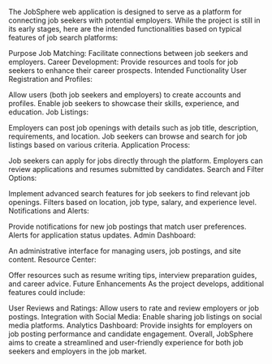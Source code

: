 The JobSphere web application is designed to serve as a platform for connecting job seekers with potential employers. While the project is still in its early stages, here are the intended functionalities based on typical features of job search platforms:

Purpose
Job Matching: Facilitate connections between job seekers and employers.
Career Development: Provide resources and tools for job seekers to enhance their career prospects.
Intended Functionality
User Registration and Profiles:

Allow users (both job seekers and employers) to create accounts and profiles.
Enable job seekers to showcase their skills, experience, and education.
Job Listings:

Employers can post job openings with details such as job title, description, requirements, and location.
Job seekers can browse and search for job listings based on various criteria.
Application Process:

Job seekers can apply for jobs directly through the platform.
Employers can review applications and resumes submitted by candidates.
Search and Filter Options:

Implement advanced search features for job seekers to find relevant job openings.
Filters based on location, job type, salary, and experience level.
Notifications and Alerts:

Provide notifications for new job postings that match user preferences.
Alerts for application status updates.
Admin Dashboard:

An administrative interface for managing users, job postings, and site content.
Resource Center:

Offer resources such as resume writing tips, interview preparation guides, and career advice.
Future Enhancements
As the project develops, additional features could include:

User Reviews and Ratings: Allow users to rate and review employers or job postings.
Integration with Social Media: Enable sharing job listings on social media platforms.
Analytics Dashboard: Provide insights for employers on job posting performance and candidate engagement.
Overall, JobSphere aims to create a streamlined and user-friendly experience for both job seekers and employers in the job market.
